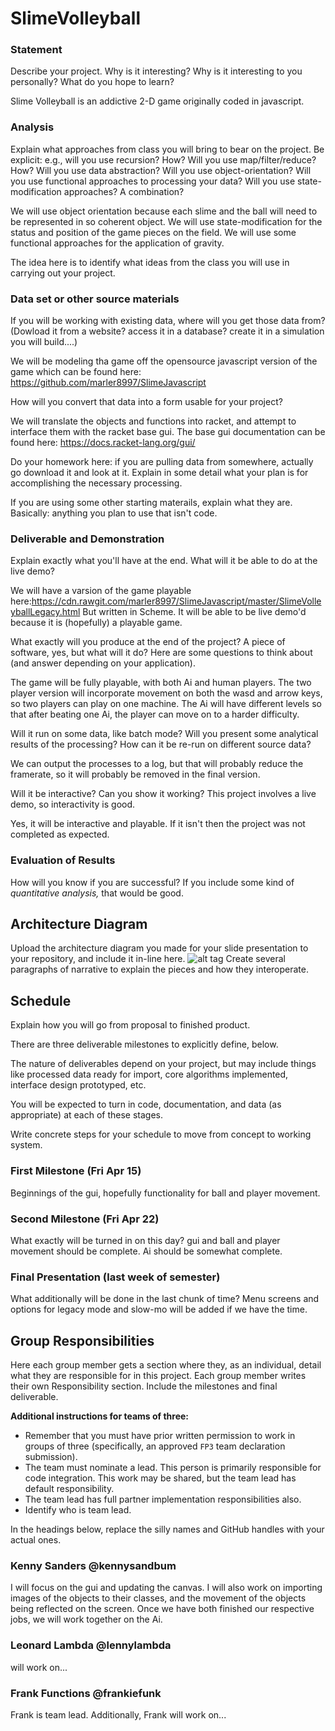 # SlimeVolleyball

### Statement
Describe your project. Why is it interesting? Why is it interesting to you personally? What do you hope to learn? 

Slime Volleyball is an addictive 2-D game originally coded in javascript.

### Analysis
Explain what approaches from class you will bring to bear on the project. Be explicit: e.g., will you use recursion? How? Will you use map/filter/reduce? How? Will you use data abstraction? Will you use object-orientation? Will you use functional approaches to processing your data? Will you use state-modification approaches? A combination?

We will use object orientation because each slime and the ball will need to be represented in so coherent object.
We will use state-modification for the status and position of the game pieces on the field.
We will use some functional approaches for the application of gravity.

The idea here is to identify what ideas from the class you will use in carrying out your project. 

### Data set or other source materials
If you will be working with existing data, where will you get those data from? (Dowload it from a website? access it in a database? create it in a simulation you will build....)

We will be modeling tha game off the opensource javascript version of the game which can be found here: https://github.com/marler8997/SlimeJavascript

How will you convert that data into a form usable for your project? 

We will translate the objects and functions into racket, and attempt to interface them with the racket base gui.
The base gui documentation can be found here: https://docs.racket-lang.org/gui/

Do your homework here: if you are pulling data from somewhere, actually go download it and look at it. Explain in some detail what your plan is for accomplishing the necessary processing.

If you are using some other starting materails, explain what they are. Basically: anything you plan to use that isn't code.

### Deliverable and Demonstration
Explain exactly what you'll have at the end. What will it be able to do at the live demo?

We will have a varsion of the game playable here:https://cdn.rawgit.com/marler8997/SlimeJavascript/master/SlimeVolleyballLegacy.html
But written in Scheme. It will be able to be live demo'd because it is (hopefully) a playable game.

What exactly will you produce at the end of the project? A piece of software, yes, but what will it do? Here are some questions to think about (and answer depending on your application).

The game will be fully playable, with both Ai and human players. The two player version will incorporate movement on both the wasd and arrow keys, so two players can play on one machine. The Ai will have different levels so that after beating one Ai, the player can move on to a harder difficulty.

Will it run on some data, like batch mode? Will you present some analytical results of the processing? How can it be re-run on different source data?

We can output the processes to a log, but that will probably reduce the framerate, so it will probably be removed in the final version.

Will it be interactive? Can you show it working? This project involves a live demo, so interactivity is good.

Yes, it will be interactive and playable. If it isn't then the project was not completed as expected.

### Evaluation of Results
How will you know if you are successful? 
If you include some kind of _quantitative analysis,_ that would be good.

## Architecture Diagram
Upload the architecture diagram you made for your slide presentation to your repository, and include it in-line here.
![alt tag](https://raw.githubusercontent.com/oplS16projects/SlimeVolleyball/master/architecture.jpg)
Create several paragraphs of narrative to explain the pieces and how they interoperate.



## Schedule
Explain how you will go from proposal to finished product. 

There are three deliverable milestones to explicitly define, below.

The nature of deliverables depend on your project, but may include things like processed data ready for import, core algorithms implemented, interface design prototyped, etc. 

You will be expected to turn in code, documentation, and data (as appropriate) at each of these stages.

Write concrete steps for your schedule to move from concept to working system. 

### First Milestone (Fri Apr 15)
Beginnings of the gui, hopefully functionality for ball and player movement.

### Second Milestone (Fri Apr 22)
What exactly will be turned in on this day? 
gui and ball and player movement should be complete. Ai should be somewhat complete.

### Final Presentation (last week of semester)
What additionally will be done in the last chunk of time?
Menu screens and options for legacy mode and slow-mo will be added if we have the time.

## Group Responsibilities
Here each group member gets a section where they, as an individual, detail what they are responsible for in this project. Each group member writes their own Responsibility section. Include the milestones and final deliverable.

**Additional instructions for teams of three:** 
* Remember that you must have prior written permission to work in groups of three (specifically, an approved `FP3` team declaration submission).
* The team must nominate a lead. This person is primarily responsible for code integration. This work may be shared, but the team lead has default responsibility.
* The team lead has full partner implementation responsibilities also.
* Identify who is team lead.

In the headings below, replace the silly names and GitHub handles with your actual ones.

### Kenny Sanders @kennysandbum
I will focus on the gui and updating the canvas. I will also work on importing images of the objects to their classes, and the movement of the objects being reflected on the screen. Once we have both finished our respective jobs, we will work together on the Ai.

### Leonard Lambda @lennylambda
will work on...

### Frank Functions @frankiefunk 
Frank is team lead. Additionally, Frank will work on...   

